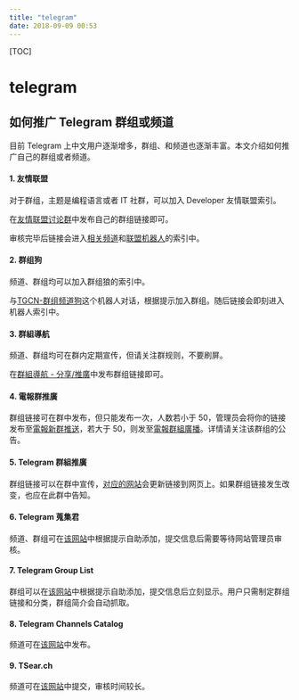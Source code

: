 ```yaml
---
title: "telegram"
date: 2018-09-09 00:53
---
```



[TOC]


# telegram



## 如何推广 Telegram 群组或频道

目前 Telegram 上中文用户逐渐增多，群组、和频道也逐渐丰富。本文介绍如何推广自己的群组或者频道。

#### 1. 友情联盟

对于群组，主题是编程语言或者 IT 社群，可以加入 Developer 友情联盟索引。

在[友情联盟讨论群](https://t.me/coder_zh)中发布自己的群组链接即可。

审核完毕后链接会进入[相关频道](https://t.me/coderzh)和[联盟机器人](https://t.me/coderzh_bot)的索引中。

#### 2. 群组狗

频道、群组均可以加入群组狼的索引中。

与[TGCN-群组频道狗](https://t.me/@zh_groups_bot)这个机器人对话，根据提示加入群组。随后链接会即刻进入机器人索引中。

#### 3. 群組導航

频道、群组均可在群内定期宣传，但请关注群规则，不要刷屏。

在[群組導航 - 分享/推廣](https://t.me/navi_group_share)中发布群组链接即可。

#### 4. 電報群推廣

群组链接可在群中发布，但只能发布一次，人数若小于 50，管理员会将你的链接发布至[電報新群推送](https://t.me/linkpush)，若大于 50，则发至[電報群組廣播](https://t.me/FOCUSTELEGRAMGROUPLINK)。详情请关注该群组的公告。



#### 5. Telegram 群組推廣

群组链接可以在群中宣传，[对应的网站](http://www.telegram.url.tw/)会更新链接到网页上。如果群组链接发生改变，也应在此群中告知。

#### 6. Telegram 蒐集君

频道、群组可在[该网站](https://tg.gnehs.net/)中根据提示自助添加，提交信息后需要等待网站管理员审核。

#### 7. Telegram Group List

群组可以在[该网站](https://tgram.io/)中根据提示自助添加，提交信息后立刻显示。用户只需制定群组链接和分类，群组简介会自动抓取。

#### 8. Telegram Channels Catalog

频道可在[该网站](https://tchannels.me/)中发布。

#### 9. TSear.ch

频道可在[该网站](http://tsear.ch/owner/add)中提交，审核时间较长。